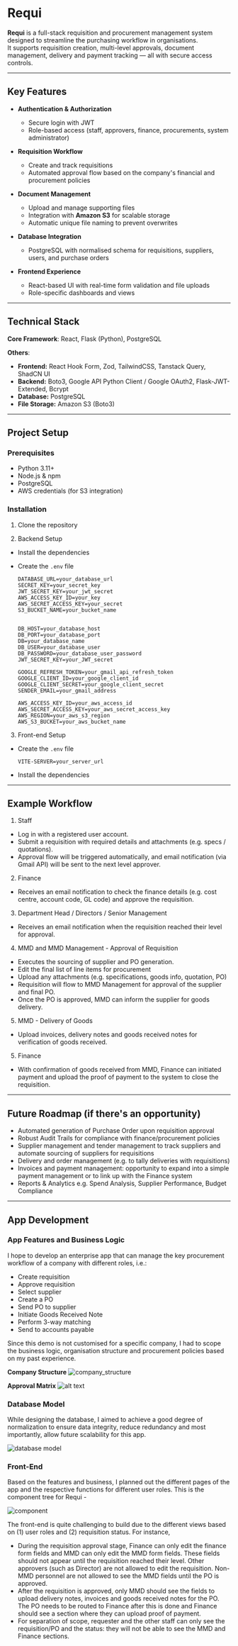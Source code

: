 # Requi

**Requi** is a full-stack requisition and procurement management system designed to streamline the purchasing workflow in organisations.  
It supports requisition creation, multi-level approvals, document management, delivery and payment tracking — all with secure access controls.

---

## Key Features

- **Authentication & Authorization**

  - Secure login with JWT
  - Role-based access (staff, approvers, finance, procurements, system administrator)

- **Requisition Workflow**

  - Create and track requisitions
  - Automated approval flow based on the company's financial and procurement policies

- **Document Management**

  - Upload and manage supporting files
  - Integration with **Amazon S3** for scalable storage
  - Automatic unique file naming to prevent overwrites

- **Database Integration**

  - PostgreSQL with normalised schema for requisitions, suppliers, users, and purchase orders

- **Frontend Experience**
  - React-based UI with real-time form validation and file uploads
  - Role-specific dashboards and views

---

## Technical Stack

**Core Framework**: React, Flask (Python), PostgreSQL

**Others**:

- **Frontend:** React Hook Form, Zod, TailwindCSS, Tanstack Query, ShadCN UI
- **Backend:** Boto3, Google API Python Client / Google OAuth2, Flask-JWT-Extended, Bcrypt
- **Database:** PostgreSQL
- **File Storage:** Amazon S3 (Boto3)

---

## Project Setup

### Prerequisites

- Python 3.11+
- Node.js & npm
- PostgreSQL
- AWS credentials (for S3 integration)

### Installation

1. Clone the repository

2. Backend Setup

- Install the dependencies
- Create the `.env` file

  ```
  DATABASE_URL=your_database_url
  SECRET_KEY=your_secret_key
  JWT_SECRET_KEY=your_jwt_secret
  AWS_ACCESS_KEY_ID=your_key
  AWS_SECRET_ACCESS_KEY=your_secret
  S3_BUCKET_NAME=your_bucket_name


  DB_HOST=your_database_host
  DB_PORT=your_database_port
  DB=your_database_name
  DB_USER=your_database_user
  DB_PASSWORD=your_database_user_password
  JWT_SECRET_KEY=your_JWT_secret

  GOOGLE_REFRESH_TOKEN=your_gmail_api_refresh_token
  GOOGLE_CLIENT_ID=your_google_client_id
  GOOGLE_CLIENT_SECRET=your_google_client_secret
  SENDER_EMAIL=your_gmail_address

  AWS_ACCESS_KEY_ID=your_aws_access_id
  AWS_SECRET_ACCESS_KEY=your_aws_secret_access_key
  AWS_REGION=your_aws_s3_region
  AWS_S3_BUCKET=your_aws_bucket_name

  ```

3. Front-end Setup

- Create the `.env` file
  ```
  VITE-SERVER=your_server_url
  ```
- Install the dependencies

---

## Example Workflow

1. Staff

- Log in with a registered user account.
- Submit a requisition with required details and attachments (e.g. specs / quotations).
- Approval flow will be triggered automatically, and email notification (via Gmail API) will be sent to the next level approver.

2. Finance

- Receives an email notification to check the finance details (e.g. cost centre, account code, GL code) and approve the requisition.

3. Department Head / Directors / Senior Management

- Receives an email notification when the requisition reached their level for approval.

4. MMD and MMD Management - Approval of Requisition

- Executes the sourcing of supplier and PO generation.
- Edit the final list of line items for procurement
- Upload any attachments (e.g. specifications, goods info, quotation, PO)
- Requisition will flow to MMD Management for approval of the supplier and final PO.
- Once the PO is approved, MMD can inform the supplier for goods delivery.

5. MMD - Delivery of Goods

- Upload invoices, delivery notes and goods received notes for verification of goods received.

5. Finance

- With confirmation of goods received from MMD, Finance can initiated payment and upload the proof of payment to the system to close the requisition.

---

## Future Roadmap (if there's an opportunity)

- Automated generation of Purchase Order upon requisition approval
- Robust Audit Trails for compliance with finance/procurement policies
- Supplier management and tender management to track suppliers and automate sourcing of suppliers for requisitions
- Delivery and order management (e.g. to tally deliveries with requisitions)
- Invoices and payment management: opportunity to expand into a simple payment management or to link up with the Finance system
- Reports & Analytics e.g. Spend Analysis, Supplier Performance, Budget Compliance

---

## App Development

### App Features and Business Logic

I hope to develop an enterprise app that can manage the key procurement workflow of a company with different roles, i.e.:

- Create requisition
- Approve requisition
- Select supplier
- Create a PO
- Send PO to supplier
- Initiate Goods Received Note
- Perform 3-way matching
- Send to accounts payable

Since this demo is not customised for a specific company, I had to scope the business logic, organisation structure and procurement policies based on my past experience.

**Company Structure**
![company_structure](./readme/company_structure.png)

**Approval Matrix**
![alt text](./readme/approval_matrix.png)

### Database Model

While designing the database, I aimed to achieve a good degree of normalization to ensure data integrity, reduce redundancy and most importantly, allow future scalability for this app.

![database model](./readme/final_database_model.png)

### Front-End

Based on the features and business, I planned out the different pages of the app and the respective functions for different user roles. This is the component tree for Requi -

![component](./readme/component_tree_lr.png)

The front-end is quite challenging to build due to the different views based on (1) user roles and (2) requisition status. For instance,

- During the requisition approval stage, Finance can only edit the finance form fields and MMD can only edit the MMD form fields. These fields should not appear until the requisition reached their level. Other approvers (such as Director) are not allowed to edit the requisition. Non-MMD personnel are not allowed to see the MMD fields until the PO is approved.
- After the requisition is approved, only MMD should see the fields to upload delivery notes, invoices and goods received notes for the PO. The PO needs to be routed to Finance after this is done and Finance should see a section where they can upload proof of payment.
- For separation of scope, requester and the other staff can only see the requisition/PO and the status: they will not be able to see the MMD and Finance sections.
